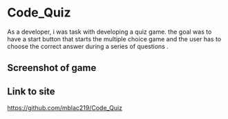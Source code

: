 # Code_Quiz

As a developer, i was task with developing a quiz game.  the goal was to have a start button that starts the multiple choice game and the user has to choose the correct answer during a series of questions . 


## Screenshot of game 



## Link to site
<a href="https://github.com/mblac219/Code_Quiz">https://github.com/mblac219/Code_Quiz</a>